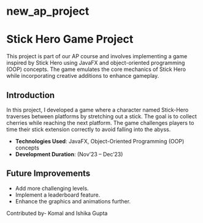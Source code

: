 # new_ap_project

# Stick Hero Game Project

This project is part of our AP course and involves implementing a game inspired by Stick Hero using JavaFX and object-oriented programming (OOP) concepts. The game emulates the core mechanics of Stick Hero while incorporating creative additions to enhance gameplay.

## Introduction

In this project, I developed a game where a character named Stick-Hero traverses between platforms by stretching out a stick. The goal is to collect cherries while reaching the next platform. The game challenges players to time their stick extension correctly to avoid falling into the abyss.

- **Technologies Used**: JavaFX, Object-Oriented Programming (OOP) concepts
- **Development Duration**: (Nov’23 – Dec’23)

## Future Improvements

- Add more challenging levels.
- Implement a leaderboard feature.
- Enhance the graphics and animations further.


Contributed by- Komal and Ishika Gupta 
